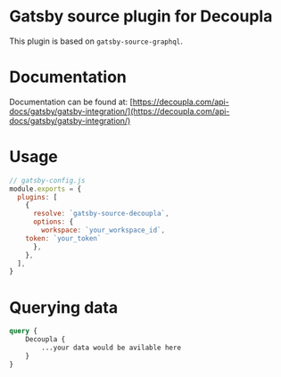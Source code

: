 # Gatsby source plugin for Decoupla

This plugin is based on `gatsby-source-graphql`.

# Documentation

Documentation can be found at: [https://decoupla.com/api-docs/gatsby/gatsby-integration/](https://decoupla.com/api-docs/gatsby/gatsby-integration/)

# Usage

```js
// gatsby-config.js
module.exports = {
  plugins: [
    {
      resolve: `gatsby-source-decoupla`,
      options: {
        workspace: `your_workspace_id`,
	token: `your_token`
      },
    },
  ],
}
```

# Querying data

```graphql
query {
	Decoupla {
		...your data would be avilable here
	}
}
```
